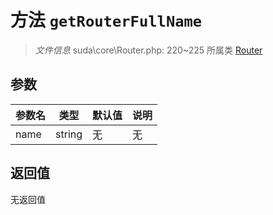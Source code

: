 # 方法 `getRouterFullName`

> *文件信息* suda\core\Router.php: 220~225
> 所属类 [Router](../Router.md)




## 参数


| 参数名 | 类型 | 默认值 | 说明 |
|--------|-----|-------|-------|
| name |  string | 无 | 无 |



## 返回值

无返回值
